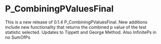 # P_CombiningPValuesFinal

This is a new release of 0.1.4 P_CombiningPValuesFinal. New additions include new functionality 
that returns the combined p value of the test statistic selected.
Updates to Tippett and George Method. Also InfinitePs in no SumOfPs